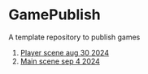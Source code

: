 # GamePublish
A template repository to publish games

1. [Player scene aug 30 2024](player_scene/)
2. [Main scene sep 4 2024](Main_Scene_Sep_9/)
